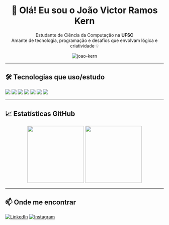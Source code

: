 <h1 align="center">👋 Olá! Eu sou o João Victor Ramos Kern</h1>

<p align="center">
  Estudante de Ciência da Computação na <strong>UFSC</strong> <br>
  Amante de tecnologia, programação e desafios que envolvam lógica e criatividade 💡
</p>

<p align="center">
  <img src="https://komarev.com/ghpvc/?username=joao-kern&label=Visualiza%C3%A7%C3%B5es+do+perfil&color=0e75b6&style=flat" alt="joao-kern" />
</p>

---

## 🛠️ Tecnologias que uso/estudo

<p>
  <img src="https://img.shields.io/badge/Python-3776AB?style=for-the-badge&logo=python&logoColor=white"/>
  <img src="https://img.shields.io/badge/SQLite-003B57?style=for-the-badge&logo=sqlite&logoColor=white"/>
  <img src="https://img.shields.io/badge/JavaScript-F7DF1E?style=for-the-badge&logo=javascript&logoColor=black"/>
  <img src="https://img.shields.io/badge/React-20232A?style=for-the-badge&logo=react&logoColor=61DAFB"/>
  <img src="https://img.shields.io/badge/HTML5-E34F26?style=for-the-badge&logo=html5&logoColor=white"/>
  <img src="https://img.shields.io/badge/CSS3-1572B6?style=for-the-badge&logo=css3&logoColor=white"/>
  <img src="https://img.shields.io/badge/MongoDB-4EA94B?style=for-the-badge&logo=mongodb&logoColor=white"/>
</p>

---

## 📈 Estatísticas GitHub

<div align="center">
  <img height="180em" src="https://github-readme-stats.vercel.app/api?username=joao-kern&show_icons=true&theme=tokyonight&hide_border=true" />
  <img height="180em" src="https://github-readme-stats.vercel.app/api/top-langs/?username=joao-kern&layout=compact&theme=tokyonight&hide_border=true"/>
</div>

---

## 📫 Onde me encontrar

[![LinkedIn](https://img.shields.io/badge/-LinkedIn-0077B5?style=for-the-badge&logo=linkedin&logoColor=white)](https://www.linkedin.com/in/jo%C3%A3o-victor-ramos-kern)
[![Instagram](https://img.shields.io/badge/-Instagram-E4405F?style=for-the-badge&logo=instagram&logoColor=white)](https://www.instagram.com/joaoramoskern)

